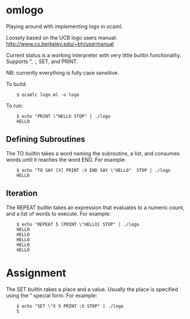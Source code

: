 # omlogo
Playing around with implementing logo in ocaml.

Loosely based on the UCB logo users manual:
    http://www.cs.berkeley.edu/~bh/usermanual

Current status is a working interpreter with very little builtin functionality. 
Supports ", :, SET, and PRINT.

NB: currently everything is fully case sensitive.

To build:
```
	$ ocamlc logo.ml -o logo
```

To run:
```
	$ echo "PRINT \"HELLO STOP" | ./logo
	HELLO
```

## Defining Subroutines

The TO builtin takes a word naming the subroutine, a list, and
consumes words until it reaches the word END. For example:
```
	$ echo "TO SAY [X] PRINT :X END SAY \"HELLO"  STOP | ./logo
	HELLO
```
## Iteration

The REPEAT builtin takes an expression that evaluates to a numeric
count, and a list of words to execute. For example:
```
	$ echo "REPEAT 5 [PRINT \"HELLO] STOP" | ./logo
	HELLO
	HELLO
	HELLO
	HELLO
	HELLO
```

# Assignment

The SET builtin takes a place and a value. Usually the place is
specified using the " special form. For example:
```
	$ echo "SET \"X 5 PRINT :X STOP" | ./logo
	5
```
